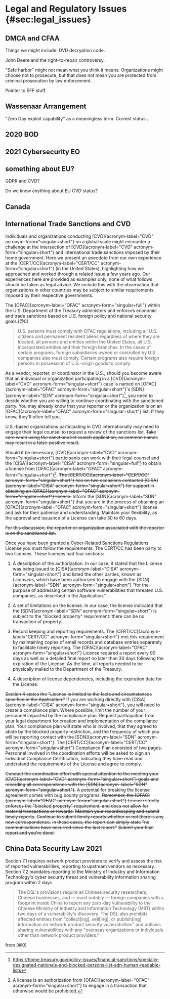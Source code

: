 # Legal and Regulatory Issues {#sec:legal_issues}

## DMCA and CFAA

Things we might include: DVD decryption code.

John Deere and the right-to-repair controversy.

"Safe harbor" might not mean what you think it means. Organizations
might choose not to prosecute, but that does not mean you are protected
from criminal prosecution by law enforcement.

Pointer to EFF stuff.

## Wassenaar Arrangement

"Zero Day exploit capability" as a meaningless term. Current status\...

## 2020 BOD

## 2021 Cybersecurity EO

## something about EU?

GDPR and CVD?

Do we know anything about EU CVD status?

## Canada

## International Trade Sanctions and CVD

Individuals and organizations conducting [CVD]{acronym-label="CVD"
acronym-form="singular+short"} on a global scale might encounter a
challenge at the intersection of [CVD]{acronym-label="CVD"
acronym-form="singular+short"} and international trade sanctions imposed
by their home government. Here we present an anecdote from our own
experience at the [CERT/CC]{acronym-label="CERT/CC"
acronym-form="singular+short"} (in the United States), highlighting how
we approached and worked through a related issue a few years ago. Our
experiences here are provided as examples only, none of what follows
should be taken as legal advice. We include this with the observation
that organizations in other countries may be subject to similar
requirements imposed by their respective governments.

The [OFAC]{acronym-label="OFAC" acronym-form="singular+full"} within the
U.S. Department of the Treasury administers and enforces economic and
trade sanctions based on U.S. foreign policy and national security
goals.[@0]

> U.S. persons must comply with OFAC regulations, including all U.S.
> citizens and permanent resident aliens regardless of where they are
> located, all persons and entities within the United States, all U.S.
> incorporated entities and their foreign branches. In the cases of
> certain programs, foreign subsidiaries owned or controlled by U.S.
> companies also must comply. Certain programs also require foreign
> persons in possession of U.S.-origin goods to comply.

As a vendor, reporter, or coordinator in the U.S., should you become
aware that an individual or organization participating in a
[CVD]{acronym-label="CVD" acronym-form="singular+short"} case is named
on [OFAC]{acronym-label="OFAC" acronym-form="singular+short"}'s
[SDN]{acronym-label="SDN" acronym-form="singular+short"}[^1], you need
to decide whether you are willing to continue coordinating with the
sanctioned party. You may already know that your reporter or the
organization is on an [OFAC]{acronym-label="OFAC"
acronym-form="singular+short"} list. If they know, they'll often tell
you.

U.S.-based organizations participating in CVD internationally may need
to engage their legal counsel to request a review of the sanctions list.
~~Take care when using the sanctions list search application, as common
names may result in a false-positive result.~~

Should it be necessary, [CVD]{acronym-label="CVD"
acronym-form="singular+short"} participants can work with their legal
counsel and the [CISA]{acronym-label="CISA"
acronym-form="singular+full"} to obtain a license from
[OFAC]{acronym-label="OFAC" acronym-form="singular+short"}[^2]. ~~The
[CERT/CC]{acronym-label="CERT/CC" acronym-form="singular+short"} has on
two occasions contacted [CISA]{acronym-label="CISA"
acronym-form="singular+short"} for support in obtaining an
[OFAC]{acronym-label="OFAC" acronym-form="singular+short"} license.~~
Inform the [SDN]{acronym-label="SDN" acronym-form="singular+short"} that
you are in the process of obtaining an [OFAC]{acronym-label="OFAC"
acronym-form="singular+short"} license and ask for their patience and
understanding. Maintain your flexibility, as the approval and issuance
of a License can take 30 to 60 days.

~~For this discussion, the reporter or organization associated with the
reporter is on the sanctioned list.~~

Once you have been granted a Cyber-Related Sanctions Regulations License
you must follow the requirements. The CERT/CC has been party to two
licenses. These licenses had four sections:

1. A description of the authorization. In our case, it stated that the
    License was being issued to [CISA]{acronym-label="CISA"
    acronym-form="singular+short"} and listed the other parties, known
    as *Licensees*, which have been authorized to engage with the
    [SDN]{acronym-label="SDN" acronym-form="singular+short"} "for the
    purpose of addressing certain software vulnerabilities that threaten
    U.S. companies, as described in the Application."

2. A set of limitations on the license. In our case, the license
    indicated that the [SDN]{acronym-label="SDN"
    acronym-form="singular+short"} is subject to the "blocked property"
    requirement: there can be no transaction of property.

3. Record keeping and reporting requirements. The
    [CERT/CC]{acronym-label="CERT/CC" acronym-form="singular+short"} met
    this requirement by maintaining copies of email records and database
    entries separately to facilitate timely reporting. The
    [OFAC]{acronym-label="OFAC" acronym-form="singular+short"} License
    required a report every 90 days as well as a detailed final report
    no later than 30 days following the expiration of the License. As
    the time, all reports needed to be physically mailed to the
    Department of the Treasury.

4. A description of license dependencies, including the expiration date
    for the License.

~~Section 4 states the "License is limited to the facts and
circumstances specified in the Application."~~ If you are working
directly with [CISA]{acronym-label="CISA"
acronym-form="singular+short"}, you will need to create a compliance
plan. Where possible, limit the number of your personnel impacted by the
compliance plan. Request participation from your legal department for
creation and implementation of the compliance plan. Your compliance plan
will state who is involved, that they agreed to abide by the blocked
property restriction, and the frequency of which you will be reporting
contact with the [SDN]{acronym-label="SDN"
acronym-form="singular+short"}. The [CERT/CC]{acronym-label="CERT/CC"
acronym-form="singular+short"} Compliance Plan consisted of two pages.
Personnel involved in the coordination efforts will be asked to sign an
Individual Compliance Certification, indicating they have read and
understand the requirements of the License and agree to comply.

~~Conduct the coordination effort with special attention to the meeting
your [CVD]{acronym-label="CVD" acronym-form="singular+short"} goals and
recording all correspondence with the [SDN]{acronym-label="SDN"
acronym-form="singular+short"}.~~ A potential for breaking the license
agreement comes with bug bounty programs. ~~Remember, the
[OFAC]{acronym-label="OFAC" acronym-form="singular+short"} License
strictly enforces the "blocked property" requirement, and does not allow
for material transactions or rewards.~~ ~~Maintain your recordkeeping
and submit timely reports.~~ ~~Continue to submit timely reports whether
or not there is any new correspondence.~~ ~~In these cases, the report
can simply state "no communications have occurred since the last
report."~~ ~~Submit your final report and you're done!~~

## China Data Security Law 2021

Section 7.1 requires network product providers to verify and assess the
risk of reported vulnerabilities, reporting to upstream vendors as
necessary. Section 7.2 mandates reporting to the Ministry of Industry
and Information Technology's cyber security threat and vulnerability
information sharing program within 2 days

> The DSL's provisions require all Chinese security researchers, Chinese
> businesses, and &mdash; most notably &mdash; foreign companies with a
> footprint inside China to report any zero-day vulnerability to the
> Chinese Ministry of Industry and Information Technology (MIIT) within
> two days of a vulnerability's discovery. The DSL also prohibits
> affected entities from "collect\[ing\], sell\[ing\], or publish\[ing\]
> information on network product security vulnerabilities" and outlaws
> sharing vulnerabilities with any "overseas organizations or
> individuals other than network product providers."

from [@0]

[^1]: <https://home.treasury.gov/policy-issues/financial-sanctions/specially-designated-nationals-and-blocked-persons-list-sdn-human-readable-lists>

[^2]: A license is an authorization from [OFAC]{acronym-label="OFAC"
    acronym-form="singular+short"} to engage in a transaction that
    otherwise would be prohibited.
